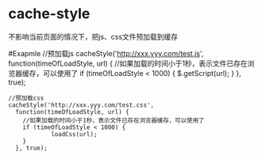 # cache-style
不影响当前页面的情况下，把js、css文件预加载到缓存

#Exapmle
	//预加载js
	cacheStyle('http://xxx.yyy.com/test.js', 
	  function(timeOfLoadStyle, url) {
		//如果加载的时间小于1秒，表示文件已存在浏览器缓存，可以使用了
	    if (timeOfLoadStyle < 1000) {
	    		$.getScript(url);
	    }
	  }, true);

	//预加载css
	cacheStyle('http://xxx.yyy.com/test.css', 
	  function(timeOfLoadStyle, url) {
		//如果加载的时间小于1秒，表示文件已存在浏览器缓存，可以使用了
	    if (timeOfLoadStyle < 1000) {
	    		loadCss(url);
	    }
	  }, true);
